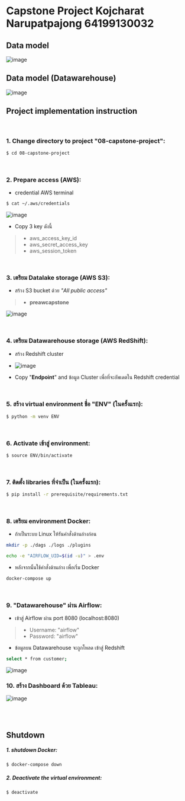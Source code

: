 # Capstone Project Kojcharat Narupatpajong 64199130032

## Data model 
![image](https://user-images.githubusercontent.com/111840507/208472009-2328bcae-0a24-4740-82dc-4ccac958f187.png)
<br>

## Data model (Datawarehouse)
![image](https://user-images.githubusercontent.com/111840507/208472125-464ef7e9-ca55-43f3-bcbd-39576ffb3547.png)
<br>

## Project implementation instruction
<br>

### 1. Change directory to project **"08-capstone-project"**:
```sh
$ cd 08-capstone-project
```
<br>

### 2. Prepare access (AWS):
- credential AWS terminal
```sh
$ cat ~/.aws/credentials
```
![image](https://user-images.githubusercontent.com/111840507/208474090-342073eb-acc9-4bd9-857f-fc29ebe2205f.png)

- Copy 3 key ดังนี้ <br>

> - aws_access_key_id
> - aws_secret_access_key
> - aws_session_token

<br>

### 3. เตรียม Datalake storage (AWS S3):
- สร้าง S3 bucket ด้วย *"All public access"*
> - **preawcapstone**

![image](https://user-images.githubusercontent.com/111840507/208476326-dc5bb3ae-ef89-430c-adff-b03e2c417aa8.png)

<br>

### 4. เตรียม Datawarehouse storage (AWS RedShift):
- สร้าง Redshift cluster 

- ![image](https://user-images.githubusercontent.com/111840507/208477331-5aefa8a4-65f2-455d-8e81-bc7ebe733c3e.png)

- Copy "**Endpoint**" and ข้อมูล Cluster  เพื่อที่จะอัพเดตใน Redshift credential



<br>

### 5. สร้าง virtual environment ชื่อ **"ENV"** (ในครั้งแรก):
```sh
$ python -m venv ENV
```
<br>

### 6. Activate เข้าสู่ environment:
```sh
$ source ENV/bin/activate
```
<br>

### 7. ติดตั้ง libraries ที่จำเป็น (ในครั้งแรก):
```sh
$ pip install -r prerequisite/requirements.txt
```
<br>

### 8. เตรียม environment Docker:
- ถ้าเป็นระบบ Linux  ให้รันคำสั่งด้านล่างก่อน 

```sh
mkdir -p ./dags ./logs ./plugins
```
```sh
echo -e "AIRFLOW_UID=$(id -u)" > .env
```

- หลังจากนั้นใช้คำสั่งด้านล่าง เพื่อเริ่ม  Docker

```sh
docker-compose up
```
<br>

### 9. **"Datawarehouse"** ผ่าน Airflow:
- เข้าสู่ Airflow ผ่าน port 8080 (localhost:8080) 
> - Username: "airflow"<br>
> - Password: "airflow"<br>

- ข้อมูลบน Datawarehouse จะถูกโหลด เข้าสู่  Redshift 
```sh
select * from customer;
```
![image](https://user-images.githubusercontent.com/111840507/208483226-fb4dbcd0-e6de-4f5d-a10c-00e3376fb7e3.png)
<br>

### 10. สร้าง Dashboard ด้วย Tableau:

![image](https://user-images.githubusercontent.com/111840507/208483805-2bf94c71-d30b-4197-8387-5989a5ffe041.png)

<br>

<br>

## Shutdown 
##### 1. shutdown Docker:
```sh
$ docker-compose down
```

##### 2. Deactivate the virtual environment:
```sh
$ deactivate
```
